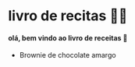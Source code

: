 # livro de recitas :man_cook:



#### olá, bem vindo ao livro de receitas :wave:

- Brownie de chocolate amargo

